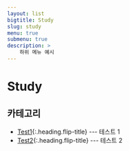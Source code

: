 ```yaml
---
layout: list
bigtitle: Study
slug: study
menu: true
submenu: true
description: >
    하위 메뉴 예시
---
```

# Study

## 카테고리

* [Test1]{:.heading.flip-title} --- 테스트 1
* [Test2]{:.heading.flip-title} --- 테스트 2

[Test1]: /test1/
[Test2]: /test2/